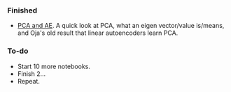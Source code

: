 ### Finished

* [PCA and AE](). A quick look at PCA, what an eigen vector/value is/means, and Oja's old result that linear autoencoders learn PCA.

### To-do

* Start 10 more notebooks.
* Finish 2...
* Repeat.